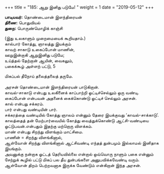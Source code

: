 ﻿+++
title = "185: ஆறு இனிது படுமே!  "
weight = 1
date = "2019-05-12"
+++

**பாடியவர்:** தொண்டைமான் இளந்திரையன்  
**திணை:** பொதுவியல்  
**துறை:** பொருண்மொழிக் காஞ்சி  
  
(இது உலகாளும் முறைமையைக் கூறியதாம்.)  
கால்பார் கோத்து, ஞாலத்து இயக்கும்  
காவற் சாகாடு உகைப்போன் மாணின்,  
ஊறுஇன்றாகி ஆறுஇனிது படுமே;  
உய்த்தல் தேற்றான் ஆயின், வைகலும்,  
பகைக்கூழ் அள்ளற் பட்டு, 5  
  
மிகப்பல் தீநோய் தலைத்தலைத் தருமே.  
   
அரசன் தொண்டைமான் இளந்திரையன் பாடுகிறான்.  
காவல்-சாகாடு என்பது உலகினைக் காப்பாற்றி ஓட்டிச்செல்லும் ஒரு வண்டி.  
கைப்போன் என்பவன் அதனைக் கைக்கொண்டு ஓட்டிச் செல்லும் அரசன்.  
கால் என்பது சக்கரம்.  
பார் என்பது வண்டியின் பார்.  
சக்கரத்தை வண்டியில் கோத்து ஞாலம் என்னும் தேரை இயக்குவது ‘காவல்-சாக்காடு’.  
காலத்தைத் தன் மேற்பார்வையில் கோத்து வைத்துக்கொண்டு ஆட்சி-வண்டியை ஓட்டுபவன்.என்பதும் இதற்கு மற்றொரு விளக்கம்.  
மாண் என்பது சிறந்து விளங்கும் மாட்சிமை.  
பாணின் = சிறந்து விளங்கினால்,  
ஆள்வோன் சிறந்து விளங்கினால் ஆட்சிவண்டி எந்தத் துன்பமும் இல்லாமல் இனிதாக இயங்கும்.  
அவனுக்கு நன்றாக ஓட்டத் தெரியவில்லை என்றால் ஒவ்வொரு நாளும் பகை என்னும் சேற்றுக் கூழில் பட்டு மிகப் பல தீய துன்பங்களை அனுபவிக்கவேண்டி வரும்.  
ஆள்வோன் திறம் பெற்றவனாக இருக்க வேண்டும் என்கிறான் இந்த அரசன்.  
